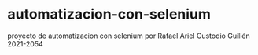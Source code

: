 # automatizacion-con-selenium
proyecto de automatizacion con selenium por 
Rafael Ariel Custodio Guillén 
2021-2054
